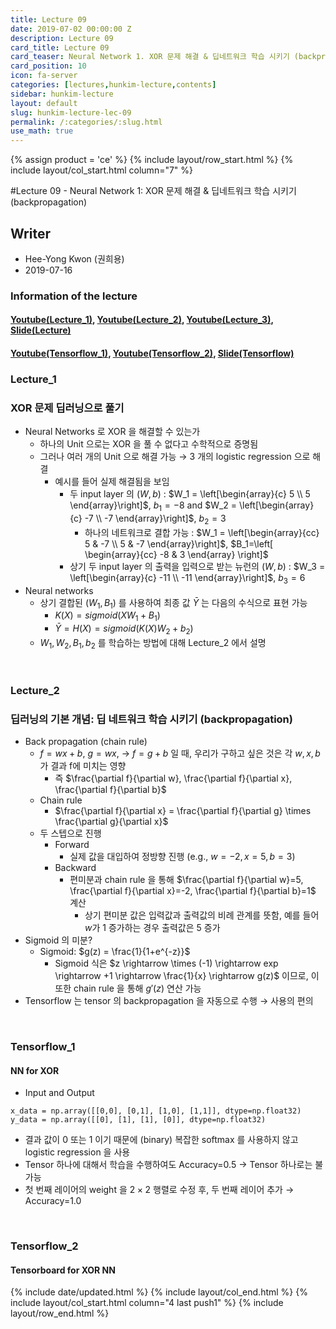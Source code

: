 ```yaml
---
title: Lecture 09
date: 2019-07-02 00:00:00 Z
description: Lecture 09
card_title: Lecture 09
card_teaser: Neural Network 1. XOR 문제 해결 & 딥네트워크 학습 시키기 (backpropagation)
card_position: 10
icon: fa-server
categories: [lectures,hunkim-lecture,contents]
sidebar: hunkim-lecture
layout: default
slug: hunkim-lecture-lec-09
permalink: /:categories/:slug.html
use_math: true
---
```


{% assign product = 'ce' %}
{% include layout/row_start.html %}
{% include layout/col_start.html column="7" %}

#Lecture 09 - Neural Network 1: XOR 문제 해결 & 딥네트워크 학습 시키기 (backpropagation)

## Writer
+ Hee-Yong Kwon (권희용)
+ 2019-07-16

### Information of the lecture
#### [Youtube(Lecture_1)](https://www.youtube.com/watch?v=GYecDQQwTdI&feature=youtu.be), [Youtube(Lecture_2)](https://www.youtube.com/watch?v=oZyvmtqLmLo&feature=youtu.be), [Youtube(Lecture_3)](https://www.youtube.com/watch?v=573EZkzfnZ0&feature=youtu.be), [Slide(Lecture)](https://github.com/inhaucs/inhaucs.github.io/blob/master/assets/files/heeyong/2019/hunkim-lecture/slide/lec9.pdf?raw=true)
#### [Youtube(Tensorflow_1)](https://www.youtube.com/watch?v=oFGHOsAYiz0&feature=youtu.be), [Youtube(Tensorflow_2)](https://www.youtube.com/watch?v=lmrWZPFYjHM&feature=youtu.be), [Slide(Tensorflow)](https://github.com/inhaucs/inhaucs.github.io/blob/master/assets/files/heeyong/2019/hunkim-lecture/slide/lab9.pdf?raw=true)

### Lecture_1
### XOR 문제 딥러닝으로 풀기
+ Neural Networks 로 XOR 을 해결할 수 있는가
  + 하나의 Unit 으로는 XOR 을 풀 수 없다고 수학적으로 증명됨
  + 그러나 여러 개의 Unit 으로 해결 가능 $\rightarrow$ 3 개의 logistic regression 으로 해결
    + 예시를 들어 실제 해결됨을 보임
      + 두 input layer 의 $\left( W, b \right)$ : $W_1 = \left[\begin{array}{c} 5 \\ 5 \end{array}\right]$, $b_1=-8$ and $W_2 = \left[\begin{array}{c} -7 \\ -7 \end{array}\right]$, $b_2=3$
        + 하나의 네트워크로 결합 가능 : $W_1 = \left[\begin{array}{cc} 5 & -7 \\ 5 & -7 \end{array}\right]$, $B_1=\left[ \begin{array}{cc} -8 & 3 \end{array} \right]$
      + 상기 두 input layer 의 출력을 입력으로 받는 뉴런의 $\left( W, b \right)$ : $W_3 = \left[\begin{array}{c} -11 \\ -11 \end{array}\right]$, $b_3=6$
+ Neural networks
  + 상기 결합된 $\left( W_1, B_1 \right)$ 를 사용하여 최종 값 $\bar{Y}$ 는 다음의 수식으로 표현 가능
    + $K(X) = sigmoid(XW_1 + B_1)$
    + $\bar{Y} = H(X) = sigmoid(K(X)W_2 + b_2)$
  + $W_1, W_2, B_1, b_2$ 를 학습하는 방법에 대해 Lecture_2 에서 설명

<br>

### Lecture_2
### 딥러닝의 기본 개념: 딥 네트워크 학습 시키기 (backpropagation)
+ Back propagation (chain rule)
  + $f = wx+b$, $g=wx$, $\rightarrow$ $f=g+b$ 일 때, 우리가 구하고 싶은 것은 각 $w, x, b$ 가 결과 f에 미치는 영향
    + 즉 $\frac{\partial f}{\partial w}, \frac{\partial f}{\partial x}, \frac{\partial f}{\partial b}$
  + Chain rule
    + $\frac{\partial f}{\partial x} = \frac{\partial f}{\partial g} \times \frac{\partial g}{\partial x}$
  + 두 스텝으로 진행
    + Forward
      + 실제 값을 대입하여 정방향 진행 (e.g., $w=-2, x=5, b=3$)
    + Backward
      + 편미분과 chain rule 을 통해 $\frac{\partial f}{\partial w}=5, \frac{\partial f}{\partial x}=-2, \frac{\partial f}{\partial b}=1$ 계산
        + 상기 편미분 값은 입력값과 출력값의 비례 관계를 뜻함, 예를 들어 $w$가 1 증가하는 경우 출력값은 5 증가
+ Sigmoid 의 미분?
  + Sigmoid: $g(z) = \frac{1}{1+e^{-z}}$
    + Sigmoid 식은 $z \rightarrow \times (-1) \rightarrow exp \rightarrow +1 \rightarrow \frac{1}{x} \rightarrow g(z)$ 이므로, 이 또한 chain rule 을 통해 $g'(z)$ 연산 가능
+ Tensorflow 는 tensor 의 backpropagation 을 자동으로 수행 $\rightarrow$ 사용의 편의

<br>

### Tensorflow_1
#### NN for XOR
+ Input and Output
```
x_data = np.array([[0,0], [0,1], [1,0], [1,1]], dtype=np.float32)
y_data = np.array([[0], [1], [1], [0]], dtype=np.float32)
```
+ 결과 값이 0 또는 1 이기 때문에 (binary) 복잡한 softmax 를 사용하지 않고 logistic regression 을 사용
+ Tensor 하나에 대해서 학습을 수행하여도 Accuracy=0.5 $\rightarrow$ Tensor 하나로는 불가능
+ 첫 번째 레이어의 weight 을 $2 \times 2$ 행렬로 수정 후, 두 번째 레이어 추가 $\rightarrow$ Accuracy=1.0

<br>

### Tensorflow_2
#### Tensorboard for XOR NN































{% include date/updated.html %}
{% include layout/col_end.html %}
{% include layout/col_start.html column="4 last push1" %}
{% include layout/row_end.html %}
